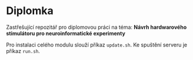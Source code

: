 # Diplomka

Zastřešující repozitář pro diplomovou práci na téma: **Návrh hardwarového stimulátoru pro neuroinformatické experimenty**

Pro instalaci celého modulu slouží příkaz `update.sh`.
Ke spuštění serveru je příkaz `run.sh`.